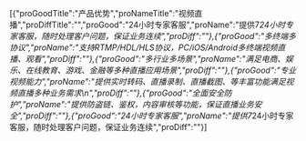 [{"proGoodTitle":"产品优势","proNameTitle":"视频直播","proDiffTitle":"","proGood":"24小时专家客服","proName":"提供7*24小时专家客服，随时处理客户问题，保证业务连续","proDiff":""},{"proGood":"多终端多协议","proName":"支持RTMP/HDL/HLS协议，PC/iOS/Android多终端视频直播、观看","proDiff":""},{"proGood":"多行业多场景","proName":"满足电商、娱乐、在线教育、游戏、金融等多种直播应用场景","proDiff":""},{"proGood":"专业视频能力","proName":"提供实时转码、直播录制、直播截图、等丰富功能满足视频直播多种业务需求\n","proDiff":""},{"proGood":"全面安全防护","proName":"提供防盗链、鉴权，内容审核等功能，保证直播业务安全","proDiff":""},{"proGood":"24小时专家客服","proName":"提供7*24小时专家客服，随时处理客户问题，保证业务连续","proDiff":""}]